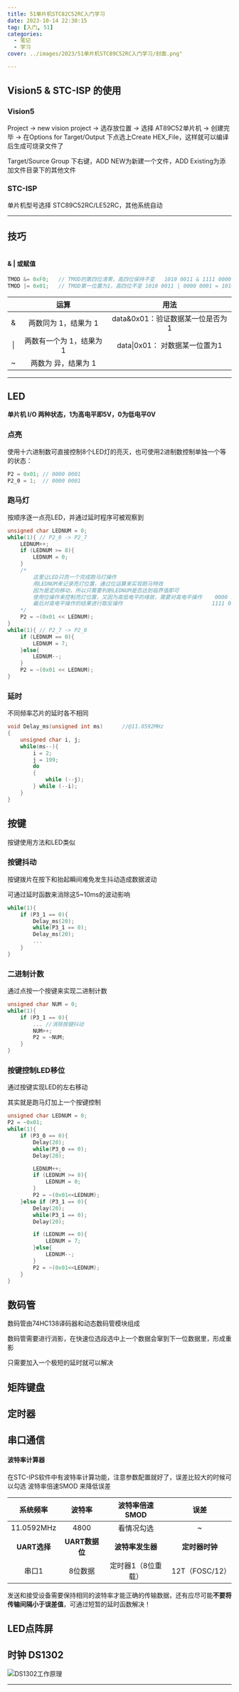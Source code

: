 ```yaml
---
title: 51单片机STC82C52RC入门学习
date: 2023-10-14 22:30:15
tag: [入门, 51]
categories: 
  - 笔记
  - 学习
cover: ../images/2023/51单片机STC89C52RC入门学习/封面.png"

---
```


## Vision5 & STC-ISP 的使用

### Vision5

Project → new vision project → 选存放位置 → 选择 AT89C52单片机 →  创建完毕 → 在Options for Target/Output 下点选上Create HEX_File，这样就可以编译后生成可烧录文件了

Target/Source Group 下右键，ADD NEW为新建一个文件，ADD Existing为添加文件目录下的其他文件

### STC-ISP

单片机型号选择 STC89C52RC/LE52RC，其他系统自动

----

## 技巧

```c

```

#### & | 或赋值

````c
TMOD &= 0xF0; 	// TMOD的第四位清零，高四位保持不变	1010 0011 & 1111 0000 = 1010 0000
TMOD |= 0x01;	// TMOD第一位置为1，高四位不变	1010 0011 | 0000 0001 = 1010 0001
````

|      |           运算           |               用法               |
| :--: | :----------------------: | :------------------------------: |
|  &   |   两数同为 1，结果为 1   | data&0x01：验证数据某一位是否为1 |
|  \|  | 两数有一个为 1，结果为 1 |  data\|0x01： 对数据某一位置为1  |
|  ~   |   两数为 异，结果为 1    |                                  |



----

## LED

**单片机 I/O 两种状态，1为高电平即5V，0为低电平0V**

### 点亮

使用十六进制数可直接控制8个LED灯的亮灭，也可使用2进制数控制单独一个等的状态：

```c
P2 = 0x01; // 0000 0001
P2_0 = 1;  // 0000 0001
```

### 跑马灯

按顺序逐一点亮LED，并通过延时程序可被观察到

```c
unsigned char LEDNUM = 0;
while(1){ // P2_0 -> P2_7
	LEDNUM++;
    if (LEDNUM >= 8){
        LEDNUM = 0;
    }
    /*
		这里让LED只亮一个完成跑马灯操作
		用LEDNUM来记录亮灯位置，通过位运算来实现跑马特效
		因为是定向移动，所以只需要判断LEDNUM是否达到临界值即可
		使用位操作来控制亮灯位置，又因为高低电平的缘故，需要对高电平操作	0000 1000
		最后对高电平操作的结果进行取反操作							 1111 0111
	*/
    P2 = ~(0x01 << LEDNUM);
}
while(1){ // P2_7 -> P2_0
	if (LEDNUM == 0){
		LEDNUM = 7;
	}else{
		LEDNUM--;
	}
    P2 = ~(0x01 << LEDNUM);
}
```

### 延时

不同频率芯片的延时各不相同

```c
void Delay_ms(unsigned int ms)		//@11.0592MHz
{
	unsigned char i, j;
	while(ms--){
		i = 2;
		j = 199;
		do
		{
			while (--j);
		} while (--i);
	}
}
```



## 按键

按键使用方法和LED类似

### 按键抖动

按键拨片在按下和抬起瞬间难免发生抖动造成数据波动

可通过延时函数来消除这5~10ms的波动影响

```c
while(1){
    if (P3_1 == 0){
        Delay_ms(20);
        while(P3_1 == 0);
        Delay_ms(20);
        ...
    }
}
```

### 二进制计数

通过点按一个按键来实现二进制计数

```c
unsigned char NUM = 0;
while(1){
    if (P3_1 == 0){
        ... //消除按键抖动        
      	NUM++;
      	P2 = ~NUM;
    }
}
```

### 按键控制LED移位

通过按键实现LED的左右移动

其实就是跑马灯加上一个按键控制

```c
unsigned char LEDNUM = 0;
P2 = ~0x01;
while(1){		
    if (P3_0 == 0){
        Delay(20);
        while(P3_0 == 0);
        Delay(20);

        LEDNUM++;
        if (LEDNUM >= 8){
            LEDNUM = 0;
        }
        P2 = ~(0x01<<LEDNUM);
    }else if (P3_1 == 0){
        Delay(20);
        while(P3_1 == 0);
        Delay(20);			

        if (LEDNUM == 0){
            LEDNUM = 7;
        }else{
            LEDNUM--;
        }
        P2 = ~(0x01<<LEDNUM);
    }
}
```

## 数码管

数码管由74HC138译码器和动态数码管模块组成

数码管需要进行消影，在快速位选段选中上一个数据会窜到下一位数据里，形成重影

只需要加入一个极短的延时就可以解决





## 矩阵键盘





## 定时器



##### 

## 串口通信

#### 波特率计算器

在STC-IPS软件中有波特率计算功能，注意参数配置就好了，误差比较大的时候可以勾选 波特率倍速SMOD 来降低误差

|   系统频率   |     波特率     |   波特率倍速SMOD   |      误差      |
| :----------: | :------------: | :----------------: | :------------: |
|  11.0592MHz  |      4800      |     看情况勾选     |       ~        |
| **UART选择** | **UART数据位** |  **波特率发生器**  | **定时器时钟** |
|    串口1     |    8位数据     | 定时器1（8位重载） | 12T（FOSC/12） |

发送和接受设备需要保持相同的波特率才能正确的传输数据，还有应尽可能**不要将传输间隔小于误差值**，可通过短暂的延时函数解决！



## LED点阵屏



## 时钟 DS1302

![DS1302工作原理](../images/2023/51单片机STC89C52RC入门学习/DS1302工作原理.png)



----

